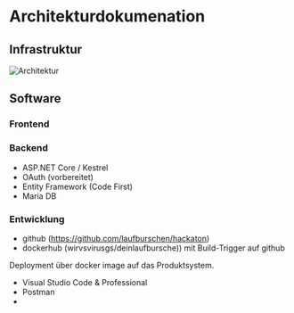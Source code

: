 # Architekturdokumenation

## Infrastruktur

![Architektur](./infrastructure.png)

## Software

### Frontend

### Backend

* ASP.NET Core / Kestrel
* OAuth (vorbereitet)
* Entity Framework (Code First)
* Maria DB

### Entwicklung

* github (https://github.com/laufburschen/hackaton)
* dockerhub (wirvsvirusgs/deinlaufbursche)) mit Build-Trigger auf github

Deployment über docker image auf das Produktsystem.

* Visual Studio Code & Professional
* Postman
*  